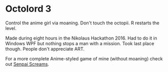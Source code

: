 # Octolord 3
  
Control the anime girl via moaning. Don't touch the octopii. R restarts the level.  
  
Made during eight hours in the Nikolaus Hackathon 2016. Had to do it in Windows WPF but nothing stops a man with a mission. Took last place though. People don't appreciate ART.  
  
For a more complete Anime-styled game of mine (without moaning) check out [Senpai Screams](http://www.dogmacompany.com/#SenpaiScreams).  